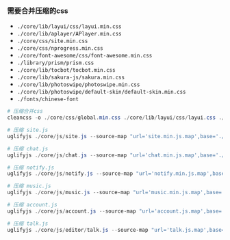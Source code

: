 ### 需要合并压缩的css
+ `./core/lib/layui/css/layui.min.css`
+ `./core/lib/aplayer/APlayer.min.css`
+ `./core/css/site.min.css`
+ `./core/css/nprogress.min.css`
+ `./core/font-awesome/css/font-awesome.min.css`
+ `./library/prism/prism.css`
+ `./core/lib/tocbot/tocbot.min.css`
+ `./core/lib/sakura-js/sakura.min.css`
+ `./core/lib/photoswipe/photoswipe.min.css`
+ `./core/lib/photoswipe/default-skin/default-skin.min.css`
+ `./fonts/chinese-font`

``` powershell
# 压缩合并css
cleancss -o ./core/css/global.min.css ./core/lib/layui/css/layui.css ./core/lib/aplayer/Aplayer.min.css ./core/css/site.css ./core/css/nprogress.css ./core/font-awesome/css/font-awesome.css ./library/prism/prism.css ./core/lib/tocbot/tocbot.css ./core/lib/sakura-js/sakura.min.css ./core/lib/photoswipe/photoswipe.css ./core/lib/photoswipe/default-skin/default-skin.css ./fonts/chinese-font.css --with-rebase

# 压缩 site.js
uglifyjs ./core/js/site.js --source-map "url='site.min.js.map',base='./core/js'" -o ./core/js/site.min.js -c -m

# 压缩 chat.js
uglifyjs ./core/js/chat.js --source-map "url='chat.min.js.map',base='./core/js'" -o ./core/js/chat.min.js -c -m

# 压缩 notify.js
uglifyjs ./core/js/notify.js --source-map "url='notify.min.js.map',base='./core/js'" -o ./core/js/notify.min.js -c -m

# 压缩 music.js
uglifyjs ./core/js/music.js --source-map "url='music.min.js.map',base='./core/js'" -o ./core/js/music.min.js -c -m

# 压缩 account.js
uglifyjs ./core/js/account.js --source-map "url='account.js.map',base='./core/js'" -o ./core/js/account.min.js -c -m

# 压缩 talk.js
uglifyjs ./core/js/editor/talk.js --source-map "url='talk.js.map',base='./core/js'" -o ./core/js/editor/talk.min.js -c -m
```